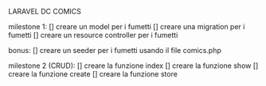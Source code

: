 LARAVEL DC COMICS

milestone 1:
[] creare un model per i fumetti
[] creare una migration per i fumetti
[] creare un resource controller per i fumetti

bonus:
[] creare un seeder per i fumetti usando il file comics.php

milestone 2 (CRUD):
[] creare la funzione index
[] creare la funzione show
[] creare la funzione create
[] creare la funzione store